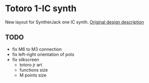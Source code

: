 # Totoro 1-IC synth
New layout for SyntherJack one IC synth. [Original design description](https://syntherjack.net/totoro-1-ic-simple-synth/)

## TODO
- fix M6 to M3 connection
- fix left-right orientation of pots
- fix silkscreen
    - totoro jr art
    - functions size
    - M points size
